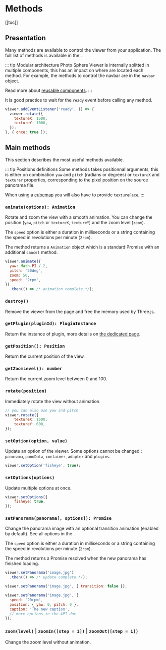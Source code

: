 # Methods

[[toc]]

## Presentation

Many methods are available to control the viewer from your application. The full list of methods is available in the <ApiLink page="classes/Core.Viewer.html"/>.

::: tip Modular architecture
Photo Sphere Viewer is internally splitted in multiple components, this has an impact on where are located each method. For example, the methods to control the navbar are in the `navbar` object.

Read more about [reusable components](./components/).
:::

It is good practice to wait for the `ready` event before calling any method.

```js
viewer.addEventListener('ready', () => {
  viewer.rotate({
    textureX: 1500,
    textureY: 1000,
  });
}, { once: true });
```

## Main methods

This section describes the most useful methods available.

::: tip Positions definitions
Some methods takes positionnal arguments, this is either on combination `yaw` and `pitch` (radians or degrees) or `textureX` and `textureY` properties, corresponding to the pixel position on the source panorama file.

When using a [cubemap](./adapters/cubemap.md) you will also have to provide `textureFace`.
:::

### `animate(options): Animation`

Rotate and zoom the view with a smooth animation. You can change the position (`yaw`, `pitch` or `textureX`, `textureY`) and the zoom level (`zoom`).

The `speed` option is either a duration in milliseconds or a string containing the speed in revolutions per minute (`2rpm`).

The method returns a `Animation` object which is a standard Promise with an additional `cancel` method.

```js
viewer.animate({
  yaw: Math.PI / 2,
  pitch: '20deg',
  zoom: 50,
  speed: '2rpm',
})
  .then(() => /* animation complete */);
```

### `destroy()`

Remove the viewer from the page and free the memory used by Three.js.

### `getPlugin(pluginId): PluginInstance`

Return the instance of plugin, more details on [the dedicated page](../plugins/README.md).

### `getPosition(): Position`

Return the current position of the view.

### `getZoomLevel(): number`

Return the current zoom level between 0 and 100.

### `rotate(position)`

Immediately rotate the view without animation.

```js
// you can also use yaw and pitch
viewer.rotate({
    textureX: 1500,
    textureY: 600,
});
```

### `setOption(option, value)`

Update an option of the viewer. Some options cannot be changed : `panorama`, `panoData`, `container`, `adapter` and `plugins`.

```js
viewer.setOption('fisheye', true);
```

### `setOptions(options)`

Update multiple options at once.

```js
viewer.setOptions({
    fisheye: true,
});
```

### `setPanorama(panorama[, options]): Promise`

Change the panorama image with an optional transition animation (enabled by default). See all options in the <ApiLink page="types/Core.PanoramaOptions.html"/>.

The `speed` option is either a duration in milliseconds or a string containing the speed in revolutions per minute (`2rpm`).

The method returns a Promise resolved when the new panorama has finished loading.

```js
viewer.setPanorama('image.jpg')
  .then(() => /* update complete */);

viewer.setPanorama('image.jpg', { transition: false });

viewer.setPanorama('image.jpg', {
  speed: '20rpm',
  position: { yaw: 0, pitch: 0 },
  caption: 'The new caption',
  // more options in the API doc
});
```

### `zoom(level)` | `zoomIn([step = 1])` | `zoomOut([step = 1])`

Change the zoom level without animation.
